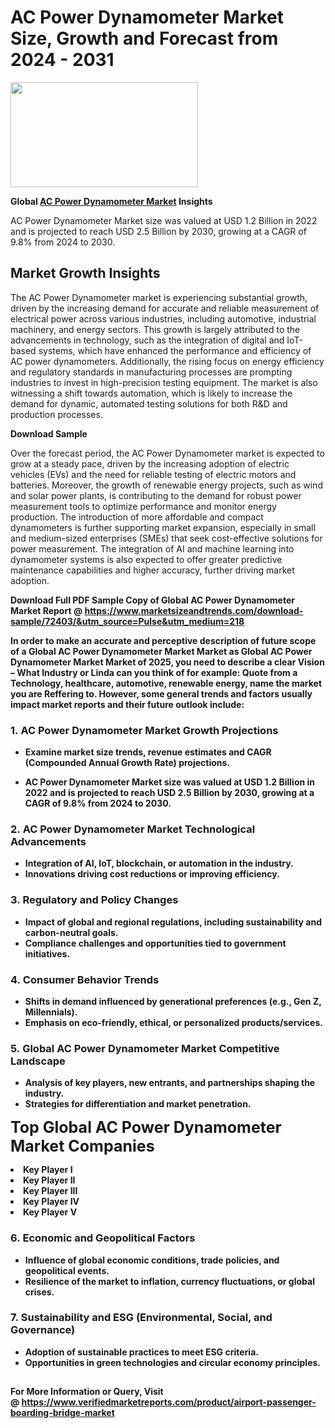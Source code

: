 <H1>AC Power Dynamometer Market Size, Growth and Forecast from 2024 - 2031</H1><img class="aligncenter size-medium wp-image-584254" src="https://thirdeyenews.in/wp-content/uploads/2024/09/Global-Market-Research-300x168.jpeg" alt="" width="300" height="168" /><p><strong>Global&nbsp;<a href="https://www.marketsizeandtrends.com/download-sample/72403/&amp;utm_source=Pulse&amp;utm_medium=218">AC Power Dynamometer Market</a> Insights</strong></p><p>AC Power Dynamometer Market size was valued at USD 1.2 Billion in 2022 and is projected to reach USD 2.5 Billion by 2030, growing at a CAGR of 9.8% from 2024 to 2030.</p><p><h2>Market Growth Insights</h2> <p>The AC Power Dynamometer market is experiencing substantial growth, driven by the increasing demand for accurate and reliable measurement of electrical power across various industries, including automotive, industrial machinery, and energy sectors. This growth is largely attributed to the advancements in technology, such as the integration of digital and IoT-based systems, which have enhanced the performance and efficiency of AC power dynamometers. Additionally, the rising focus on energy efficiency and regulatory standards in manufacturing processes are prompting industries to invest in high-precision testing equipment. The market is also witnessing a shift towards automation, which is likely to increase the demand for dynamic, automated testing solutions for both R&D and production processes.</p> <p><strong>Download Sample</strong></p> <p>Over the forecast period, the AC Power Dynamometer market is expected to grow at a steady pace, driven by the increasing adoption of electric vehicles (EVs) and the need for reliable testing of electric motors and batteries. Moreover, the growth of renewable energy projects, such as wind and solar power plants, is contributing to the demand for robust power measurement tools to optimize performance and monitor energy production. The introduction of more affordable and compact dynamometers is further supporting market expansion, especially in small and medium-sized enterprises (SMEs) that seek cost-effective solutions for power measurement. The integration of AI and machine learning into dynamometer systems is also expected to offer greater predictive maintenance capabilities and higher accuracy, further driving market adoption.</p> <p><strong></p><p><span class=""><strong>Download Full PDF Sample Copy of Global AC Power Dynamometer Market Report</strong> @ <a href="https://www.marketsizeandtrends.com/download-sample/72403/&amp;utm_source=Pulse&amp;utm_medium=218" target="_blank">https://www.marketsizeandtrends.com/download-sample/72403/&amp;utm_source=Pulse&amp;utm_medium=218</a></span></p><p>In order to make an accurate and perceptive description of future scope of a Global&nbsp;AC Power Dynamometer Market Market as Global&nbsp;AC Power Dynamometer Market Market of 2025, you need to describe a clear Vision &ndash; What Industry or Linda can you think of for example: Quote from a Technology, healthcare, automotive, renewable energy, name the market you are Reffering to. However, some general trends and factors usually impact market reports and their future outlook include:</p><h3>1.&nbsp;<strong>AC Power Dynamometer Market Growth Projections</strong></h3><ul><li>Examine market size trends, revenue estimates and CAGR (Compounded Annual Growth Rate) projections.</li><li><p>AC Power Dynamometer Market size was valued at USD 1.2 Billion in 2022 and is projected to reach USD 2.5 Billion by 2030, growing at a CAGR of 9.8% from 2024 to 2030.</p></li></ul><h3>2.&nbsp;<strong>AC Power Dynamometer Market Technological Advancements</strong></h3><ul><li>Integration of AI, IoT, blockchain, or automation in the industry.</li><li>Innovations driving cost reductions or improving efficiency.</li></ul><h3>3.&nbsp;<strong>Regulatory and Policy Changes</strong></h3><ul><li>Impact of global and regional regulations, including sustainability and carbon-neutral goals.</li><li>Compliance challenges and opportunities tied to government initiatives.</li></ul><h3>4.&nbsp;<strong>Consumer Behavior Trends</strong></h3><ul><li>Shifts in demand influenced by generational preferences (e.g., Gen Z, Millennials).</li><li>Emphasis on eco-friendly, ethical, or personalized products/services.</li></ul><h3>5.&nbsp;<strong>Global AC Power Dynamometer Market Competitive Landscape</strong></h3><ul><li>Analysis of key players, new entrants, and partnerships shaping the industry.</li><li>Strategies for differentiation and market penetration.</li></ul><p data-pm-slice="1 1 []"><span style="color: inherit; font-family: inherit; font-size: 25px;">Top Global AC Power Dynamometer Market Companies</span></p><div class="" data-test-id=""><p><li>Key Player I</li><li> Key Player II</li><li> Key Player III</li><li> Key Player IV</li><li> Key Player V</li></p></div><h3>6.&nbsp;<strong>Economic and Geopolitical Factors</strong></h3><ul><li>Influence of global economic conditions, trade policies, and geopolitical events.</li><li>Resilience of the market to inflation, currency fluctuations, or global crises.</li></ul><h3>7.&nbsp;<strong>Sustainability and ESG (Environmental, Social, and Governance)</strong></h3><ul><li>Adoption of sustainable practices to meet ESG criteria.</li><li>Opportunities in green technologies and circular economy principles.</li></ul><h2><strong style="font-size: 14px;">For More Information or Query, Visit @&nbsp;</strong><a style="background-color: #ffffff; font-size: 14px;" href="https://www.marketsizeandtrends.com/report/ac-power-dynamometer-market/" target="_blank">https://www.verifiedmarketreports.com/product/airport-passenger-boarding-bridge-market</a></h2>
